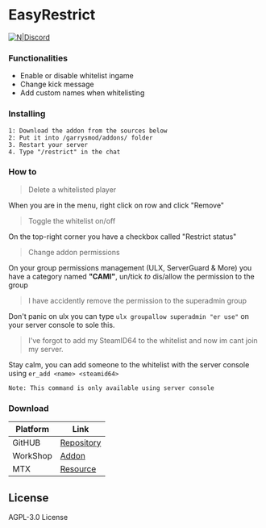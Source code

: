 # EasyRestrict

[![N|Discord](https://img.shields.io/discord/223070469148901376?color=0869A4&label=DISCORD.GG%2FGCA&logo=discord&logoColor=white&style=flat-square)](https://discord.gg/gca)

### Functionalities
  - Enable or disable whitelist ingame
  - Change kick message
  - Add custom names when whitelisting

### Installing

```
1: Download the addon from the sources below
2: Put it into /garrysmod/addons/ folder
3. Restart your server
4. Type "/restrict" in the chat
```

### How to

> Delete a whitelisted player

When you are in the menu, right click on row and click "Remove"



>Toggle the whitelist on/off

On the top-right corner you have a checkbox called "Restrict status"

>Change addon permissions

On your group permissions management (ULX, ServerGuard & More) you have a category named **"CAMI"**, un/tick *to* dis/allow the permission to the group

>I have accidently remove the permission to the superadmin group

Don't panic on ulx you can type `ulx groupallow superadmin "er use"` on your server console to sole this.

>I've forgot to add my SteamID64 to the whitelist and now im cant join my server.

Stay calm, you can add someone to the whitelist with the server console using `er_add <name> <steamid64>`
```fix
Note: This command is only available using server console
```

### Download

| Platform | Link |
| ------ | ------ |
| GitHUB | [Repository][repo] |
| WorkShop | [Addon][workshop] |
| MTX | [Resource][mtx] |

License
----

AGPL-3.0 License


   [repo]: <https://github.com/Lexa013/easyrestrict>
   [workshop]: <#>
   [mtx]: <#>
